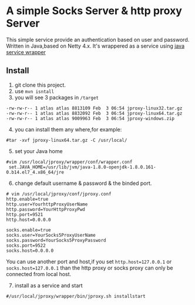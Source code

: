# A simple Socks Server & http proxy Server

This simple service provide an authentication based on user and password. Written in Java,based on Netty 4.x. It's wrappered as a service using [java service wrapper](http://www.tanukisoftware.com/en/index.php)

## Install
1. git clone this project.
2. use `mvn isntall`
3. you will see 3 packages in `/target`
```
-rw-rw-r-- 1 atlas atlas 8813109 Feb  3 06:54 jproxy-linux32.tar.gz
-rw-rw-r-- 1 atlas atlas 8832092 Feb  3 06:54 jproxy-linux64.tar.gz
-rw-rw-r-- 1 atlas atlas 9009963 Feb  3 06:54 jproxy-windows.zip
```
4. you can install them any where,for example:
```
#tar -xvf jproxy-linux64.tar.gz -C /usr/local/
```
5. set your Java home
```
#vim /usr/local/jproxy/wrapper/conf/wrapper.conf
 set.JAVA_HOME=/usr/lib/jvm/java-1.8.0-openjdk-1.8.0.161-0.b14.el7_4.x86_64/jre
```
6. change default username & password & the binded port.
```
# vim /usr/local/jproxy/conf/jproxy.conf
http.enable=true
http.user=YourhttpProxyUserName
http.password=YourHttpProxyPwd
http.port=9521
http.host=0.0.0.0

socks.enable=true
socks.user=YourSocks5ProxyUserName
socks.password=YourSocks5ProxyPassword
socks.port=9522
socks.host=0.0.0.0
```
You can use another port and host,if you set `http.host=127.0.0.1` or `socks.host=127.0.0.1` than the http proxy or socks proxy can only be connected from local host.

7. install as a service and start
```
#/usr/local/jproxy/wrapper/bin/jproxy.sh installstart
```
